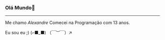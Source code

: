 ### Olá Mundo👋
---
Me chamo _Alexandre_
Comecei na Programação com 13 anos.


Eu sou eu ;) (⌐■_■) （￣︶￣）↗　
<!--
**AlexandreSantAnaLangunno/AlexandreSantAnaLangunno** is a ✨ _special_ ✨ repository because its `README.md` (this file) appears on your GitHub profile.

Here are some ideas to get you started:

- 🔭 I’m currently working on ...
- 🌱 I’m currently learning ...
- 👯 I’m looking to collaborate on ...
- 🤔 I’m looking for help with ...
- 💬 Ask me about ...
- 📫 How to reach me: ...
- 😄 Pronouns: ...
- ⚡ Fun fact: ...
-->
